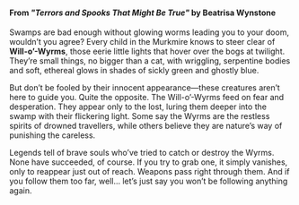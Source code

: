 #### From _"Terrors and Spooks That Might Be True"_ by Beatrisa Wynstone

Swamps are bad enough without glowing worms leading you to your doom, wouldn’t you agree? Every child in the Murkmire knows to steer clear of **Will-o’-Wyrms**, those eerie little lights that hover over the bogs at twilight. They’re small things, no bigger than a cat, with wriggling, serpentine bodies and soft, ethereal glows in shades of sickly green and ghostly blue.

But don’t be fooled by their innocent appearance—these creatures aren’t here to guide you. Quite the opposite. The Will-o’-Wyrms feed on fear and desperation. They appear only to the lost, luring them deeper into the swamp with their flickering light. Some say the Wyrms are the restless spirits of drowned travellers, while others believe they are nature’s way of punishing the careless.

Legends tell of brave souls who’ve tried to catch or destroy the Wyrms. None have succeeded, of course. If you try to grab one, it simply vanishes, only to reappear just out of reach. Weapons pass right through them. And if you follow them too far, well… let’s just say you won’t be following anything again.